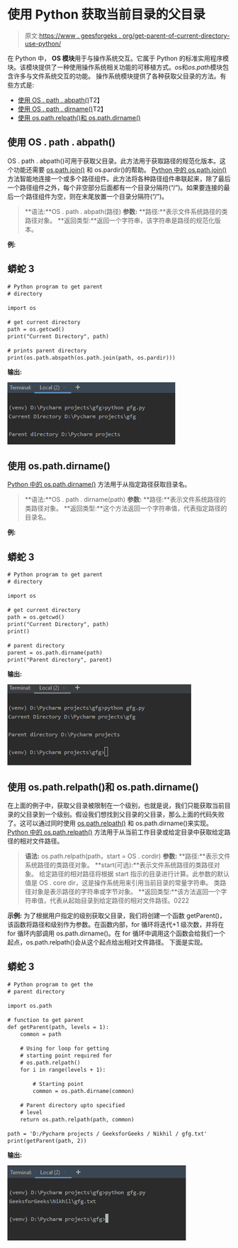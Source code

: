 # 使用 Python 获取当前目录的父目录

> 原文:[https://www . geesforgeks . org/get-parent-of-current-directory-use-python/](https://www.geeksforgeeks.org/get-parent-of-current-directory-using-python/)

在 Python 中， **OS 模块**用于与操作系统交互。它属于 Python 的标准实用程序模块。该模块提供了一种使用操作系统相关功能的可移植方式。*os*和*os.path*模块包含许多与文件系统交互的功能。
操作系统模块提供了各种获取父目录的方法。有些方式是:

*   [使用 OS . path . abpath()](#abspath)T2】
*   [使用 OS . path . dirname()](#dirname)T2】
*   [使用 os.path.relpath()和 os.path.dirname()](#relpath)

## 使用 OS . path . abpath()

OS . path . abpath()可用于获取父目录。此方法用于获取路径的规范化版本。这个功能还需要 [os.path.join()](http://geeksforgeeks.org/python-os-path-join-method/) 和 os.pardir()的帮助。
[Python 中的 os.path.join()](http://geeksforgeeks.org/python-os-path-join-method/) 方法智能地连接一个或多个路径组件。此方法将各种路径组件串联起来，除了最后一个路径组件之外，每个非空部分后面都有一个目录分隔符(“/”)。如果要连接的最后一个路径组件为空，则在末尾放置一个目录分隔符(“/”)。

> **语法:**OS . path . abpath(路径)
> **参数:**
> **路径:**表示文件系统路径的类路径对象。
> **返回类型:**返回一个字符串，该字符串是路径的规范化版本。

**例:**

## 蟒蛇 3

```
# Python program to get parent
# directory

import os

# get current directory
path = os.getcwd()
print("Current Directory", path)

# prints parent directory
print(os.path.abspath(os.path.join(path, os.pardir)))
```

**输出:**

![python-parent-directory](img/d238f13eafe1d79eb73b45da5e655328.png)

## 使用 os.path.dirname()

[Python 中的 os.path.dirname()](https://www.geeksforgeeks.org/python-os-path-dirname-method/) 方法用于从指定路径获取目录名。

> **语法:**OS . path . dirname(path)
> **参数:**
> **路径:**表示文件系统路径的类路径对象。
> **返回类型:**这个方法返回一个字符串值，代表指定路径的目录名。

**例:**

## 蟒蛇 3

```
# Python program to get parent
# directory

import os

# get current directory
path = os.getcwd()
print("Current Directory", path)
print()

# parent directory
parent = os.path.dirname(path)
print("Parent directory", parent)
```

**输出:**

![python-parent-directory](img/007ea1a3e552f55d83d454a3f127ccb6.png)

## 使用 os.path.relpath()和 os.path.dirname()

在上面的例子中，获取父目录被限制在一个级别，也就是说，我们只能获取当前目录的父目录到一个级别。假设我们想找到父目录的父目录，那么上面的代码失败了。这可以通过同时使用 [os.path.relpath()](https://www.geeksforgeeks.org/python-os-path-relpath-method/) 和 os.path.dirname()来实现。
[Python 中的 os.path.relpath()](https://www.geeksforgeeks.org/python-os-path-relpath-method/) 方法用于从当前工作目录或给定目录中获取给定路径的相对文件路径。

> **语法:** os.path.relpath(path，start = OS . cordir)
> **参数:**
> **路径:**表示文件系统路径的类路径对象。
> **start(可选):**表示文件系统路径的类路径对象。
> 给定路径的相对路径将根据 start 指示的目录进行计算。此参数的默认值是 OS . core dir，这是操作系统用来引用当前目录的常量字符串。
> 类路径对象是表示路径的字符串或字节对象。
> **返回类型:**该方法返回一个字符串值，代表从起始目录到给定路径的相对文件路径。0222

**示例:**
为了根据用户指定的级别获取父目录，我们将创建一个函数 getParent()，该函数将路径和级别作为参数。在函数内部，for 循环将迭代+1 级次数，并将在 for 循环内部调用 os.path.dirname()。在 for 循环中调用这个函数会给我们一个起点，os.path.relpath()会从这个起点给出相对文件路径。
下面是实现。

## 蟒蛇 3

```
# Python program to get the
# parent directory

import os.path

# function to get parent
def getParent(path, levels = 1):
    common = path

    # Using for loop for getting
    # starting point required for
    # os.path.relpath()
    for i in range(levels + 1):

        # Starting point
        common = os.path.dirname(common)

    # Parent directory upto specified
    # level
    return os.path.relpath(path, common)

path = 'D:/Pycharm projects / GeeksforGeeks / Nikhil / gfg.txt'
print(getParent(path, 2))
```

**输出:**

![python-parent-directory](img/e842fc8220334a2373caef9b58405e64.png)